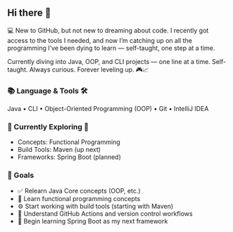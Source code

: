 ## Hi there 👋

💻 New to GitHub, but not new to dreaming about code.
I recently got access to the tools I needed, and now I’m catching up on all the programming I’ve been dying to learn — self-taught, one step at a time.

Currently diving into Java, OOP, and CLI projects — one line at a time.
Self-taught. Always curious. Forever leveling up. 🎮📈

### 📚 Language & Tools 🛠️
Java • CLI • Object-Oriented Programming (OOP) • Git • IntelliJ IDEA

### 📖 Currently Exploring 🔎
 - Concepts: Functional Programming
 - Build Tools: Maven (up next)
 - Frameworks: Spring Boot (planned)


### 📌 Goals
  - ✅ Relearn Java Core concepts (OOP, etc.)
  - 📘 Learn functional programming concepts
  - ⚙️ Start working with build tools (starting with Maven)
  - 🔄 Understand GitHub Actions and version control workflows
  - 🌱 Begin learning Spring Boot as my next framework
